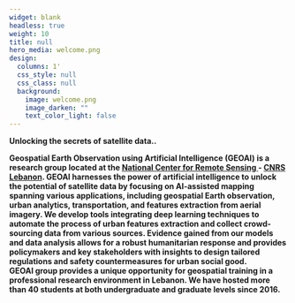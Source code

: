 ```yaml
---
widget: blank
headless: true
weight: 10
title: null
hero_media: welcome.png
design:
  columns: 1'
  css_style: null
  css_class: null
  background:
    image: welcome.png
    image_darken: ""
    text_color_light: false
---
```

<strong>
<!--StartFragment-->Unlocking the secrets of satellite data..<!--EndFragment-->

<br>

Geospatial Earth Observation using Artificial Intelligence (GEOAI) is a research group located at the <a href="http://rsensing.cnrs.edu.lb" target="_blank">National Center for Remote Sensing </a> - <a href="http://www.cnrs.edu.lb" target="_blank">CNRS Lebanon</a>. GEOAI harnesses the power of artificial intelligence to unlock the potential of satellite data by focusing on AI-assisted mapping spanning various applications, including geospatial Earth observation, urban analytics, transportation, and features extraction from aerial imagery. We develop tools integrating deep learning techniques to automate the process of urban features extraction and collect crowd-sourcing data from various sources. Evidence gained from our models and data analysis allows for a robust humanitarian response and provides policymakers and key stakeholders with insights to design tailored regulations and safety countermeasures for urban social good.
<br>
GEOAI group provides a unique opportunity for geospatial training in a professional research environment in Lebanon. We have hosted more than 40 students at both undergraduate and graduate levels since 2016. 
</strong>